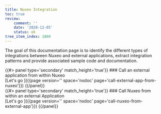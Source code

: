 ```yaml
---
title: Nuxeo Integration
toc: true
review:
    comment: ''
    date: '2020-12-05'
    status: ok
tree_item_index: 1800
---
```


The goal of this documentation page is to identify the different types of integrations between Nuxeo and external applications, extract integration patterns and provide associated sample code and documentation. 

<div class="row" data-equalizer data-equalize-on="medium">
<div class="column medium-6">
{{#> panel type='secondary' match_height='true'}}
### Call an external application from within Nuxeo
<br/>
[Let's go&nbsp;<i class="fa fa-long-arrow-right" aria-hidden="true"></i>]({{page version='' space='nxdoc' page='call-external-app-from-nuxeo'}})
{{/panel}}
</div>
<div class="column medium-6">
{{#> panel type='secondary' match_height='true'}}
### Call Nuxeo from within an external Application
<br/>
[Let's go&nbsp;<i class="fa fa-long-arrow-right" aria-hidden="true"></i>]({{page version='' space='nxdoc' page='call-nuxeo-from-external-app'}})
{{/panel}}
</div>


</div>





